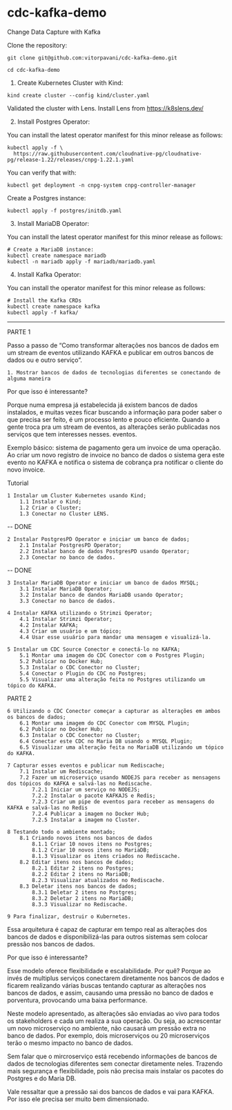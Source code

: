 # cdc-kafka-demo

Change Data Capture with Kafka

Clone the repository:

```
git clone git@github.com:vitorpavani/cdc-kafka-demo.git

cd cdc-kafka-demo
```

1. Create Kubernetes Cluster with Kind:

```
kind create cluster --config kind/cluster.yaml
```

Validated the cluster with Lens. Install Lens from https://k8slens.dev/

2. Install Postgres Operator:

You can install the latest operator manifest for this minor release as follows:

```
kubectl apply -f \
  https://raw.githubusercontent.com/cloudnative-pg/cloudnative-pg/release-1.22/releases/cnpg-1.22.1.yaml
```

You can verify that with:

```
kubectl get deployment -n cnpg-system cnpg-controller-manager
```

Create a Postgres instance:

```
kubectl apply -f postgres/initdb.yaml
```

3. Install MariaDB Operator:

You can install the latest operator manifest for this minor release as follows:

```
# Create a MariaDB instance:
kubectl create namespace mariadb
kubectl -n mariadb apply -f mariadb/mariadb.yaml
```

4. Install Kafka Operator:

You can install the operator manifest for this minor release as follows:

```
# Install the Kafka CRDs
kubectl create namespace kafka
kubectl apply -f kafka/
```

---

PARTE 1

Passo a passo de “Como transformar alterações nos bancos de dados em um stream de eventos utilizando KAFKA e publicar em outros bancos de dados ou e outro serviço”.

    1. Mostrar bancos de dados de tecnologias diferentes se conectando de alguma maneira

Por que isso é interessante?

Porque numa empresa já estabelecida já existem bancos de dados instalados, e muitas vezes ficar buscando a informação para poder saber o que precisa ser feito, é um processo lento e pouco eficiente. Quando a gente troca pra um stream de eventos, as alterações serão publicadas nos serviços que tem interesses nesses. eventos.

Exemplo básico: sistema de pagamento gera um invoice de uma operação. Ao criar um novo registro de invoice no banco de dados o sistema gera este evento no KAFKA e notifica o sistema de cobrança pra notificar o cliente do novo invoice.

Tutorial

    1 Instalar um Cluster Kubernetes usando Kind;
        1.1 Instalar o Kind;
        1.2 Criar o Cluster;
        1.3 Conectar no Cluster LENS.

-- DONE

    2 Instalar PostgresPD Operator e iniciar um banco de dados;
        2.1 Instalar PostgresPD Operator;
        2.2 Instalar banco de dados PostgresPD usando Operator;
        2.3 Conectar no banco de dados.

-- DONE

    3 Instalar MariaDB Operator e iniciar um banco de dados MYSQL;
        3.1 Instalar MariaDB Operator;
        3.2 Instalar banco de dandos MariaDB usando Operator;
        3.3 Conectar no banco de dados.

    4 Instalar KAFKA utilizando o Strimzi Operator;
        4.1 Instalar Strimzi Operator;
        4.2 Instalar KAFKA;
        4.3 Criar um usuário e um tópico;
        4.4 Usar esse usuário para mandar uma mensagem e visualizá-la.

    5 Instalar um CDC Source Conector e conectá-lo no KAFKA;
        5.1 Montar uma imagem do CDC Conector com o Postgres Plugin;
        5.2 Publicar no Docker Hub;
        5.3 Instalar o CDC Conector no Cluster;
        5.4 Conectar o Plugin do CDC no Postgres;
        5.5 Visualizar uma alteração feita no Postgres utilizando um tópico do KAFKA.

PARTE 2

    6 Utilizando o CDC Conector começar a capturar as alterações em ambos os bancos de dados;
        6.1 Montar uma imagem do CDC Conector com MYSQL Plugin;
        6.2 Publicar no Docker Hub;
        6.3 Instalar o CDC Conector no Cluster;
        6.4 Conectar este CDC no Maria DB usando o MYSQL Plugin;
        6.5 Visualizar uma alteração feita no MariaDB utilizando um tópico do KAFKA.

    7 Capturar esses eventos e publicar num Rediscache;
        7.1 Instalar um Rediscache;
        7.2 Fazer um microserviço usando NODEJS para receber as mensagens dos tópicos do KAFKA e salvá-las no Rediscache.
            7.2.1 Iniciar um serviço no NODEJS;
            7.2.2 Instalar o pacote KAFKAJS e Redis;
            7.2.3 Criar um pipe de eventos para receber as mensagens do KAFKA e salvá-las no Redis
            7.2.4 Publicar a imagem no Docker Hub;
            7.2.5 Instalar a imagem no Cluster.

    8 Testando todo o ambiente montado;
        8.1 Criando novos itens nos bancos de dados
            8.1.1 Criar 10 novos itens no Postgres;
            8.1.2 Criar 10 novos itens no MariaDB;
            8.1.3 Visualizar os itens criados no Rediscache.
        8.2 Editar itens nos bancos de dados;
            8.2.1 Editar 2 itens no Postgres;
            8.2.2 Editar 2 itens no MariaDB;
            8.2.3 Visualizar atualizados no Rediscache.
        8.3 Deletar itens nos bancos de dados;
            8.3.1 Deletar 2 itens no Postgres;
            8.3.2 Deletar 2 itens no MariaDB;
            8.3.3 Visualizar no Rediscache.

    9 Para finalizar, destruir o Kubernetes.

Essa arquitetura é capaz de capturar em tempo real as alterações dos bancos de dados e disponibilizá-las para outros sistemas sem colocar pressão nos bancos de dados.

Por que isso é interessante?

Esse modelo oferece flexibilidade e escalabilidade. Por quê? Porque ao invés de multiplus serviços conectarem diretamente nos bancos de dados e ficarem realizando várias buscas tentando capturar as alterações nos bancos de dados, e assim, causando uma pressão no banco de dados e porventura, provocando uma baixa performance.

Neste modelo apresentado, as alterações são enviadas ao vivo para todos os stakeholders e cada um realiza a sua operação. Ou seja, ao acrescentar um novo microserviço no ambiente, não causará um pressão extra no banco de dados. Por exemplo, dois microserviços ou 20 microserviços terão o mesmo impacto no banco de dados.

Sem falar que o mircroserviço está recebendo informações de bancos de dados de tecnologias diferentes sem conectar diretamente neles. Trazendo mais segurança e flexibilidade, pois não precisa mais instalar os pacotes do Postgres e do Maria DB.

Vale ressaltar que a pressão sai dos bancos de dados e vai para KAFKA. Por isso ele precisa ser muito bem dimensionado.
